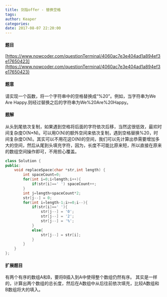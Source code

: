 ```yaml
---
title: 剑指offer - 替换空格
tags: 
author: Keaper
categories:
date: 2017-08-07 22:20:00
---
```

#### 题目
[https://www.nowcoder.com/questionTerminal/4060ac7e3e404ad1a894ef3e17650423](https://www.nowcoder.com/questionTerminal/4060ac7e3e404ad1a894ef3e17650423)
#### 题意
请实现一个函数，将一个字符串中的空格替换成“%20”。例如，当字符串为We Are Happy.则经过替换之后的字符串为We%20Are%20Happy。
#### 题解
从头到尾依次复制，如果遇到空格将后面的字符依次后移，当然这很低效，最欢时间复杂度O(N*N)。可以用O(N)的额外空间来依次复制，遇到空格替换%20，时间复杂度O(N)。其实可以不用花这O(N)的空间，我们可以先计算出恭需要增加多大的空间，然后从尾到头填充字符，因为，长度不可能比原来短，所以直接在原来的数组空间操作即可，不用担心覆盖。
```cpp
class Solution {
public:
	void replaceSpace(char *str,int length) {
	    int spaceCount=0;
        for(int i=0;i<length;i++){
            if(str[i]==' ') spaceCount++;
        }
        int j=length+spaceCount*2;
        str[j--] = 0;
        for(int i=length-1;i>=0;i--){
            if(str[i]==' '){
                str[j--] = '0';
                str[j--] = '2';
                str[j--] = '%';
            }
            else{
                str[j--] = str[i];
            }
        }
	}
};
```
#### 扩展题目
有两个有序的数组A和B，要将B插入到A中使得整个数组仍然有序。
其实是一样的，计算出两个数组的总长度，然后在A数组中从后往前依次填充，比较A数组和B数组将大的填入。